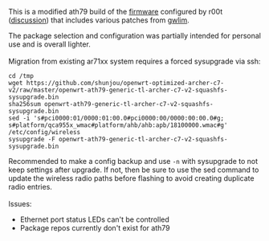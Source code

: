 This is a modified ath79 build of the [firmware](https://github.com/infinitnet/lede-ar71xx-optimized-archer-c7-v2) configured by r00t ([discussion](https://forum.lede-project.org/t/1382)) that includes various patches from [gwlim](https://github.com/gwlim/mips74k-ar71xx-lede-patch).

The package selection and configuration was partially intended for personal use and is overall lighter.
\
\
Migration from existing ar71xx system requires a forced sysupgrade via ssh:
```
cd /tmp
wget https://github.com/shunjou/openwrt-optimized-archer-c7-v2/raw/master/openwrt-ath79-generic-tl-archer-c7-v2-squashfs-sysupgrade.bin
sha256sum openwrt-ath79-generic-tl-archer-c7-v2-squashfs-sysupgrade.bin
sed -i 's#pci0000:01/0000:01:00.0#pci0000:00/0000:00:00.0#g; s#platform/qca955x_wmac#platform/ahb/ahb:apb/18100000.wmac#g' /etc/config/wireless
sysupgrade -F openwrt-ath79-generic-tl-archer-c7-v2-squashfs-sysupgrade.bin
```

Recommended to make a config backup and use `-n` with sysupgrade to not keep settings after upgrade. If not, then be sure to use the sed command to update the wireless radio paths before flashing to avoid creating duplicate radio entries.
\
\
Issues:
- Ethernet port status LEDs can't be controlled
- Package repos currently don't exist for ath79
